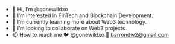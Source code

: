 - 👋 Hi, I’m @gonewildxo
- 👀 I’m interested in FinTech and Blockchain Development. 
- 🌱 I’m currently learning more about Web3 technology. 
- 💞️ I’m looking to collaborate on Web3 projects. 
- 📫 How to reach me 🐦 @gonewildxo 📧 barrondw2@gmail.com

<!---
gonewildxo/gonewildxo is a ✨ special ✨ repository because its `README.md` (this file) appears on your GitHub profile.
You can click the Preview link to take a look at your changes.
--->

